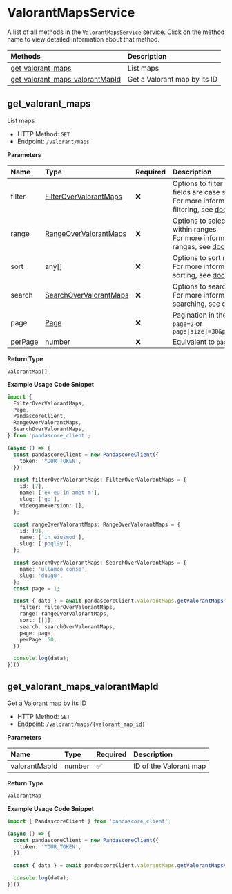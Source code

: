 # ValorantMapsService

A list of all methods in the `ValorantMapsService` service. Click on the method name to view detailed information about that method.

| Methods                                                             | Description                  |
| :------------------------------------------------------------------ | :--------------------------- |
| [get_valorant_maps](#get_valorant_maps)                             | List maps                    |
| [get_valorant_maps_valorantMapId](#get_valorant_maps_valorantmapid) | Get a Valorant map by its ID |

## get_valorant_maps

List maps

- HTTP Method: `GET`
- Endpoint: `/valorant/maps`

**Parameters**

| Name    | Type                                                          | Required | Description                                                                                                                                         |
| :------ | :------------------------------------------------------------ | :------- | :-------------------------------------------------------------------------------------------------------------------------------------------------- |
| filter  | [FilterOverValorantMaps](../models/FilterOverValorantMaps.md) | ❌       | Options to filter results. String fields are case sensitive <br/>For more information on filtering, see [docs](/docs/filtering-and-sorting#filter). |
| range   | [RangeOverValorantMaps](../models/RangeOverValorantMaps.md)   | ❌       | Options to select results within ranges <br/>For more information on ranges, see [docs](/docs/filtering-and-sorting#range).                         |
| sort    | any[]                                                         | ❌       | Options to sort results <br/>For more information on sorting, see [docs](/docs/filtering-and-sorting#sort).                                         |
| search  | [SearchOverValorantMaps](../models/SearchOverValorantMaps.md) | ❌       | Options to search results <br/>For more information on searching, see [docs](/docs/filtering-and-sorting#search).                                   |
| page    | [Page](../models/Page.md)                                     | ❌       | Pagination in the form of `page=2` or `page[size]=30&page[number]=2`                                                                                |
| perPage | number                                                        | ❌       | Equivalent to `page[size]`                                                                                                                          |

**Return Type**

`ValorantMap[]`

**Example Usage Code Snippet**

```typescript
import {
  FilterOverValorantMaps,
  Page,
  PandascoreClient,
  RangeOverValorantMaps,
  SearchOverValorantMaps,
} from 'pandascore_client';

(async () => {
  const pandascoreClient = new PandascoreClient({
    token: 'YOUR_TOKEN',
  });

  const filterOverValorantMaps: FilterOverValorantMaps = {
    id: [7],
    name: ['ex eu in amet m'],
    slug: ['gp'],
    videogameVersion: [],
  };

  const rangeOverValorantMaps: RangeOverValorantMaps = {
    id: [9],
    name: ['in eiusmod'],
    slug: ['poql9y'],
  };

  const searchOverValorantMaps: SearchOverValorantMaps = {
    name: 'ullamco conse',
    slug: 'duug0',
  };
  const page = 1;

  const { data } = await pandascoreClient.valorantMaps.getValorantMaps({
    filter: filterOverValorantMaps,
    range: rangeOverValorantMaps,
    sort: [[]],
    search: searchOverValorantMaps,
    page: page,
    perPage: 50,
  });

  console.log(data);
})();
```

## get_valorant_maps_valorantMapId

Get a Valorant map by its ID

- HTTP Method: `GET`
- Endpoint: `/valorant/maps/{valorant_map_id}`

**Parameters**

| Name          | Type   | Required | Description            |
| :------------ | :----- | :------- | :--------------------- |
| valorantMapId | number | ✅       | ID of the Valorant map |

**Return Type**

`ValorantMap`

**Example Usage Code Snippet**

```typescript
import { PandascoreClient } from 'pandascore_client';

(async () => {
  const pandascoreClient = new PandascoreClient({
    token: 'YOUR_TOKEN',
  });

  const { data } = await pandascoreClient.valorantMaps.getValorantMapsValorantMapId(5);

  console.log(data);
})();
```

<!-- This file was generated by liblab | https://liblab.com/ -->
